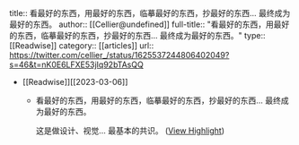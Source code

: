 title:: 看最好的东西，用最好的东西，临摹最好的东西，抄最好的东西… 最终成为最好的东西。
author:: [[Cellier@undefined]]
full-title:: "看最好的东西，用最好的东西，临摹最好的东西，抄最好的东西… 最终成为最好的东西。"
type:: [[Readwise]]
category:: [[articles]]
url:: https://twitter.com/cellier_/status/1625537244806402049?s=46&t=nK0E6LFXE53jIq92bTAsQQ

- [[Readwise]][[2023-03-06]]
	- 看最好的东西，用最好的东西，临摹最好的东西，抄最好的东西… 最终成为最好的东西。
	  
	  这是做设计、视觉… 最基本的共识。 ([View Highlight](https://read.readwise.io/read/01gthe8kckra8pp1ra39845cxn))